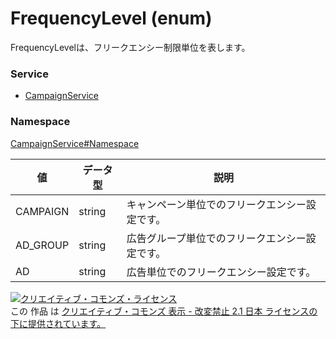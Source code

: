 # FrequencyLevel (enum)
FrequencyLevelは、フリークエンシー制限単位を表します。
### Service
+ [CampaignService](../../services/CampaignService.md)

### Namespace
[CampaignService#Namespace](../../services/CampaignService.md#namespace)

| 値 | データ型 | 説明 | 
|---|---|---|
| CAMPAIGN| string| キャンペーン単位でのフリークエンシー設定です。 |
| AD_GROUP| string| 広告グループ単位でのフリークエンシー設定です。 |
| AD| string| 広告単位でのフリークエンシー設定です。 |

<a rel="license" href="http://creativecommons.org/licenses/by-nd/2.1/jp/"><img alt="クリエイティブ・コモンズ・ライセンス" style="border-width:0" src="https://i.creativecommons.org/l/by-nd/2.1/jp/88x31.png" /></a><br />この 作品 は <a rel="license" href="http://creativecommons.org/licenses/by-nd/2.1/jp/">クリエイティブ・コモンズ 表示 - 改変禁止 2.1 日本 ライセンスの下に提供されています。</a>
